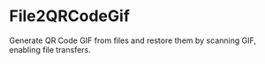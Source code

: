 # File2QRCodeGif

Generate QR Code GIF from files and restore them by scanning GIF, enabling file transfers.
